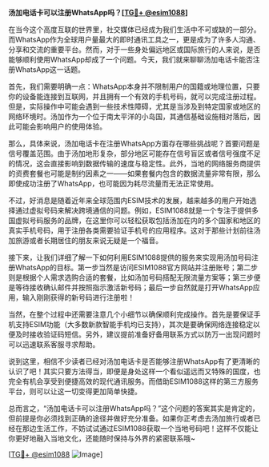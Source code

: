 **汤加电话卡可以注册WhatsApp吗？[[TG💪+ @esim1088](https://t.me/s/esim1088)]**

在当今这个高度互联的世界里，社交媒体已经成为我们生活中不可或缺的一部分。而WhatsApp作为全球用户量最大的即时通讯工具之一，更是成为了许多人沟通、分享和交流的重要平台。然而，对于一些身处偏远地区或国际旅行的人来说，是否能够顺利使用WhatsApp却成了一个问题。今天，我们就来聊聊汤加电话卡能否注册WhatsApp这一话题。

首先，我们需要明确一点：WhatsApp本身并不限制用户的国籍或地理位置，只要你的设备能连接到互联网，并且拥有一个有效的手机号码，就可以完成注册过程。但是，实际操作中可能会遇到一些技术性障碍，尤其是当涉及到特定国家或地区的网络环境时。汤加作为一个位于南太平洋的小岛国，其通信基础设施相对落后，因此可能会影响用户的使用体验。

那么，具体来说，汤加电话卡在注册WhatsApp方面存在哪些挑战呢？首要问题是信号覆盖范围。由于汤加地形复杂，部分地区可能存在信号盲区或者信号强度不足的情况，这会直接影响到数据传输的速度与稳定性。此外，当地的网络服务商提供的资费套餐也可能是制约因素之一——如果套餐内包含的数据流量非常有限，那么即使成功注册了WhatsApp，也可能因为耗尽流量而无法正常使用。

不过，好消息是随着近年来全球范围内ESIM技术的发展，越来越多的用户开始选择通过虚拟号码来解决跨境通信的问题。例如，ESIM1088就是一个专注于提供多国虚拟号码服务的品牌，在这里你可以轻松获取包括汤加在内的多个国家和地区的真实手机号码，用于注册各类需要验证手机号的应用程序。这对于那些计划前往汤加旅游或者长期居住的朋友来说无疑是一个福音。

接下来，让我们详细了解一下如何利用ESIM1088提供的服务来实现用汤加号码注册WhatsApp的目标。第一步当然是访问ESIM1088官方网站并注册账号；第二步则是根据个人需求选购合适的套餐，比如汤加号码搭配无限流量方案等；第三步便是等待接收确认邮件并按照指示激活新号码；最后一步自然就是打开WhatsApp应用，输入刚刚获得的新号码进行注册啦！

当然，在整个过程中还需要注意几个小细节以确保顺利完成操作。首先是要保证手机支持ESIM功能（大多数新款智能手机均已支持），其次是要确保网络连接稳定以便及时接收验证码短信。另外，建议提前准备好备用联系方式以防万一出现问题时可以迅速联系客服寻求帮助。

说到这里，相信不少读者已经对汤加电话卡是否能够注册WhatsApp有了更清晰的认识了吧！其实只要方法得当，即便是身处这样一个看似遥远而又特殊的国度，也完全有机会享受到便捷高效的现代通讯服务。而借助ESIM1088这样的第三方服务平台，则可以让这一切变得更加简单快捷。

总而言之，“汤加电话卡可以注册WhatsApp吗？”这个问题的答案其实是肯定的，但前提是你必须找到正确的途径并做好充分准备。如果你正考虑去汤加旅行或者已经在那边生活工作，不妨试试通过ESIM1088获取一个当地号码吧！这样不仅能让你更好地融入当地文化，还能随时保持与外界的紧密联系哦~

[[TG💪+ @esim1088](https://t.me/s/esim1088) ![Image](https://i.postimg.cc/4NQfJmqS/Snipaste-2025-05-13-00-14-12.png)]